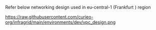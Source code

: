 Refer below networking design used in eu-central-1 (Frankfurt ) region

https://raw.githubusercontent.com/curieo-org/infragrid/main/environments/dev/vpc_design.png
